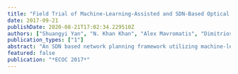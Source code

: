 ```yaml
---
title: "Field Trial of Machine-Learning-Assisted and SDN-Based Optical Network Planning with Network-Scale Monitoring Database"
date: 2017-09-21
publishDate: 2020-08-21T17:02:34.229510Z
authors: ["Shuangyi Yan", "N. Khan Khan", "Alex Mavromatis", "Dimitrios Gkounis", "Qirui Fan", "Foteini Ntavou", "Konstantinos Nikolovgenis", "Changjian Guo", "Fanchao Meng", "Emilio Hugues Salas", "Chao Lu", "Alan Pak Tau Lau", "Reza Nejabati", "Dimitra Simeonidou"]
publication_types: ["1"]
abstract: "An SDN based network planning framework utilizing machine-learning techniques, network configuration and monitoring database is implemented over an optical field-trial testbed comprised of 436.4-km fibre. Adaption of the spectral efficiency utilising probabilistic-shaping BVT based on link performance prediction is demonstrated."
featured: false
publication: "*ECOC 2017*"
---
```


